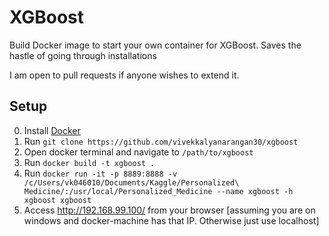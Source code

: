 # XGBoost
Build Docker image to start your own container for XGBoost. Saves the hastle of going through installations

I am open to pull requests if anyone wishes to extend it.

## Setup
0. Install [Docker](https://docs.docker.com/engine/installation/)
1. Run `git clone https://github.com/vivekkalyanarangan30/xgboost`
2. Open docker terminal and navigate to `/path/to/xgboost`
3. Run `docker build -t xgboost .`
4. Run `docker run -it -p 8889:8888 -v /c/Users/vk046010/Documents/Kaggle/Personalized\ Medicine/:/usr/local/Personalized_Medicine --name xgboost -h xgboost xgboost`
5. Access http://192.168.99.100/ from your browser [assuming you are on windows and docker-machine has that IP. Otherwise just use localhost]
